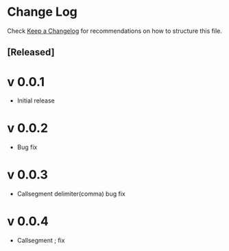 # Change Log


Check [Keep a Changelog](http://keepachangelog.com/) for recommendations on how to structure this file.

## [Released]

# v 0.0.1 
- Initial release
# v 0.0.2 
- Bug fix
# v 0.0.3 
- Callsegment delimiter(comma) bug fix
 # v 0.0.4
- Callsegment ; fix